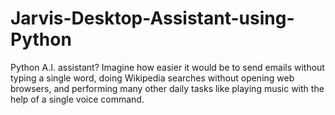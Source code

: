 # Jarvis-Desktop-Assistant-using-Python
Python A.I. assistant? Imagine how easier it would be to send emails without typing a single word, doing Wikipedia searches without opening web browsers, and performing many other daily tasks like playing music with the help of a single voice command. 
